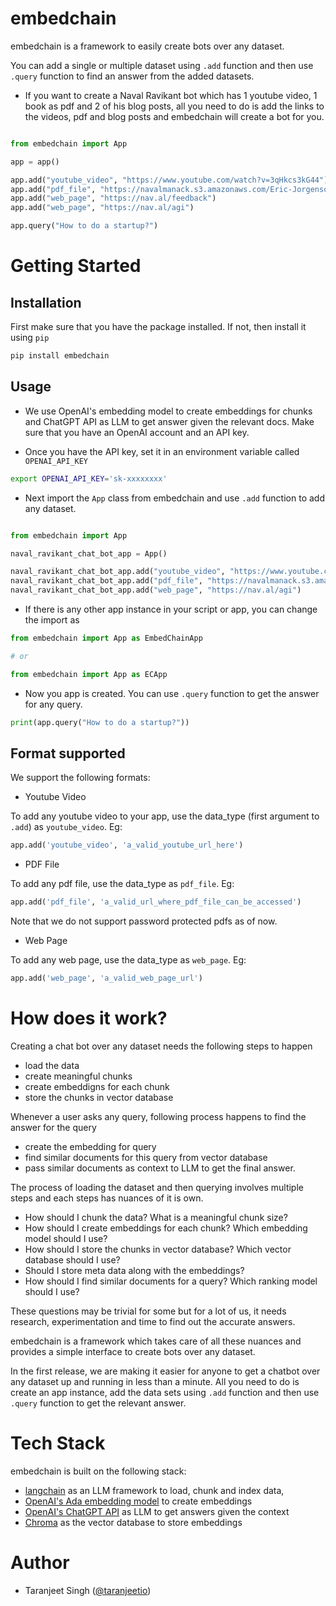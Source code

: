 # embedchain

embedchain is a framework to easily create bots over any dataset.

You can add a single or multiple dataset using `.add` function and then use `.query` function to find an answer from the added datasets.

* If you want to create a Naval Ravikant bot which has 1 youtube video, 1 book as pdf and 2 of his blog posts, all you need to do is add the links to the videos, pdf and blog posts and embedchain will create a bot for you.

```python

from embedchain import App

app = app()

app.add("youtube_video", "https://www.youtube.com/watch?v=3qHkcs3kG44")
app.add("pdf_file", "https://navalmanack.s3.amazonaws.com/Eric-Jorgenson_The-Almanack-of-Naval-Ravikant_Final.pdf")
app.add("web_page", "https://nav.al/feedback")
app.add("web_page", "https://nav.al/agi")

app.query("How to do a startup?")
```

# Getting Started

## Installation

First make sure that you have the package installed. If not, then install it using `pip`

```bash
pip install embedchain
```

## Usage

* We use OpenAI's embedding model to create embeddings for chunks and ChatGPT API as LLM to get answer given the relevant docs. Make sure that you have an OpenAI account and an API key.

* Once you have the API key, set it in an environment variable called `OPENAI_API_KEY`

```bash
export OPENAI_API_KEY='sk-xxxxxxxx'
```

* Next import the `App` class from embedchain and use `.add` function to add any dataset.

```python

from embedchain import App

naval_ravikant_chat_bot_app = App()

naval_ravikant_chat_bot_app.add("youtube_video", "https://www.youtube.com/watch?v=3qHkcs3kG44")
naval_ravikant_chat_bot_app.add("pdf_file", "https://navalmanack.s3.amazonaws.com/Eric-Jorgenson_The-Almanack-of-Naval-Ravikant_Final.pdf")
naval_ravikant_chat_bot_app.add("web_page", "https://nav.al/agi")
```

* If there is any other app instance in your script or app, you can change the import as

```python
from embedchain import App as EmbedChainApp

# or

from embedchain import App as ECApp
```

* Now you app is created. You can use `.query` function to get the answer for any query.

```python
print(app.query("How to do a startup?"))
```

## Format supported

We support the following formats:

* Youtube Video

To add any youtube video to your app, use the data_type (first argument to `.add`) as `youtube_video`. Eg:

```python
app.add('youtube_video', 'a_valid_youtube_url_here')
```

* PDF File

To add any pdf file, use the data_type as `pdf_file`. Eg:

```python
app.add('pdf_file', 'a_valid_url_where_pdf_file_can_be_accessed')
```

Note that we do not support password protected pdfs as of now.

* Web Page

To add any web page, use the data_type as `web_page`. Eg:

```python
app.add('web_page', 'a_valid_web_page_url')
```

# How does it work?

Creating a chat bot over any dataset needs the following steps to happen

* load the data
* create meaningful chunks
* create embeddigns for each chunk
* store the chunks in vector database

Whenever a user asks any query, following process happens to find the answer for the query

* create the embedding for query
* find similar documents for this query from vector database
* pass similar documents as context to LLM to get the final answer.

The process of loading the dataset and then querying involves multiple steps and each steps has nuances of it is own.

* How should I chunk the data? What is a meaningful chunk size?
* How should I create embeddings for each chunk? Which embedding model should I use?
* How should I store the chunks in vector database? Which vector database should I use?
* Should I store meta data along with the embeddings?
* How should I find similar documents for a query? Which ranking model should I use?

These questions may be trivial for some but for a lot of us, it needs research, experimentation and time to find out the accurate answers.

embedchain is a framework which takes care of all these nuances and provides a simple interface to create bots over any dataset.

In the first release, we are making it easier for anyone to get a chatbot over any dataset up and running in less than a minute. All you need to do is create an app instance, add the data sets using `.add` function and then use `.query` function to get the relevant answer.

# Tech Stack

embedchain is built on the following stack:

- [langchain](https://github.com/hwchase17/langchain) as an LLM framework to load, chunk and index data,
- [OpenAI's Ada embedding model](https://platform.openai.com/docs/guides/embeddings) to create embeddings
- [OpenAI's ChatGPT API](https://platform.openai.com/docs/guides/gpt/chat-completions-api) as LLM to get answers given the context
- [Chroma](https://github.com/chroma-core/chroma) as the vector database to store embeddings

# Author

* Taranjeet Singh ([@taranjeetio](https://twitter.com/taranjeetio))